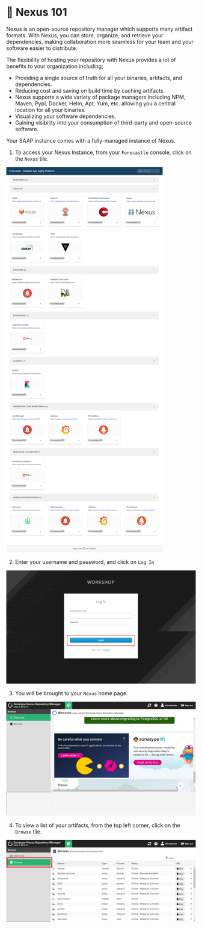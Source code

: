 # 🐋 Nexus 101

Nexus is an open-source repository manager which supports many artifact formats. With Nexus, you can store, organize, and retrieve your dependencies, making collaboration more seamless for your team and your software easier to distribute.

The flexibility of hosting your repository  with Nexus provides a lot of benefits to your organization including;

- Providing a single source of truth for all your binaries, artifacts, and dependencies.
- Reducing cost and saving on build time by caching artifacts.
- Nexus supports a wide variety of package managers including NPM, Maven, Pypi, Docker, Helm, Apt, Yum, etc. allowing you a central location for all your binaries.
- Visualizing your software dependencies.
- Gaining visibility into your consumption of third-party and open-source software.

Your SAAP instance comes with a fully-managed instance of Nexus. 

1. To access your Nexus Instance, from your `Forecastle` console, click on the `Nexus` tile.

![forecastle-page](./images/forecastle-gitlab1.png)

2. Enter your username and password, and click on `Log In`


 ![login-page2](./images/workshop-login3.png)

3. You will be brought to your `Nexus` home page.

![nexus_home](./images/nexus-home.png)

4. To view a list of your artifacts, from the top left corner, click on the `Browse` tile.

![nexus_artifacts](./images/nexus-artifacts.png)







